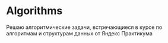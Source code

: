 # Algorithms

Решаю алгоритмические задачи, встречающиеся в курсе по алгоритмам и структурам данных от Яндекс Практикума 
